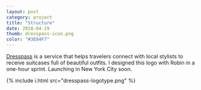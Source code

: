 ```yaml
---
layout: post
category: project
title: "Structure"
date: 2018-04-19
thumb: dresspass-icon.png
color: "#3E84F7"
---
```


<a href="https://dresspass.co/">Dresspass</a> is a service that helps travelers connect with local stylists to receive suitcases full of beautiful outfits. I designed this logo with Robin in a one-hour sprint. Launching in New York City soon.

{% include i.html src="dresspass-logotype.png" %}